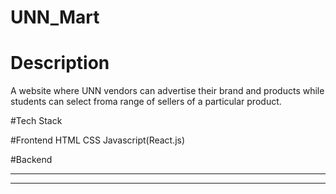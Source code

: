 # UNN_Mart

# Description
A website where UNN vendors can advertise their brand and products while students can select froma range of sellers of a particular product.

#Tech Stack

#Frontend
HTML
CSS
Javascript(React.js)

#Backend
***
***